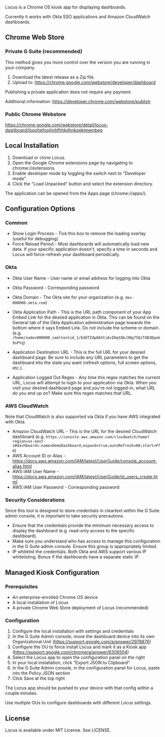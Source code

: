 Locus is a Chrome OS kiosk app for displaying dashboards.

Currently it works with Okta SSO applications and Amazon CloudWatch dashboards.

## Chrome Web Store

### Private G Suite (recommended)

This method gives you more control over the version you are running in your company.

1. Download the latest release as a Zip file.
2. Upload to: https://chrome.google.com/webstore/developer/dashboard

Publishing a private application does not require any payment.

Additional information: https://developer.chrome.com/webstore/publish

### Public Chrome Webstore

https://chrome.google.com/webstore/detail/locus-dashboard/lopohefoojijnhfhhkdhnkoekimembeg

## Local Installation

1. Download or clone Locus.
2. Open the Google Chrome extensions page by navigating to chrome://extensions.
3. Enable developer mode by toggling the switch next to "Developer mode".
4. Click the "Load Unpacked" button and select the extension directory.

The application can be opened from the Apps page (chrome://apps/).

## Configuration Options

### Common

* Show Login Process - Tick this box to remove the loading overlay (useful for debugging)
* Force Reload Period - Most dashboards will automatically load new data.  If your specific application doesn't, specify a time in seconds and Locus will force-refresh your dashboard periodically.

### Okta

* Okta User Name - User name or email address for logging into Okta
* Okta Password - Corresponding password
* Okta Domain - The Okta site for your organization (e.g. `dev-000000.okta.com`)
* Okta Application Path - This is the URL path component of your App Embed Link for the desired application in Okta.  This can be found on the General tab of the Okta Application administration page towards the bottom where it says Embed Link.  Do not include the scheme or domain.  (e.g. `/home/nadev000000_samltestid_1/EdUTZ4p8AStiAvIHqtQb/XBg75QzT4B3Dpok9sPYq`)

* Application Destination URL - This is the full URL for your desired dashboard page.  Be sure to include any URL parameters to get the dashboard into the state you want (refresh options, full screen options, etc.).
* Application Logged Out Regex - Any time this regex matches the current URL, Locus will attempt to login to your application via Okta.  When you visit your desired dashboard page and you're not logged-in, what URL do you end up on?  Make sure this regex matches that URL.

### AWS CloudWatch

Note that CloudWatch is also supported via Okta if you have AWS integrated with Okta.

* Amazon CloudWatch URL - This is the URL for the desired CloudWatch dashboard (e.g. `https://console.aws.amazon.com/cloudwatch/home?region=us-east-1#dashboards:name=DemoDashboard;expand=true;autoRefresh=60;start=P7D`)
* AWS Account ID or Alias - https://docs.aws.amazon.com/IAM/latest/UserGuide/console_account-alias.html
* AWS IAM User Name - https://docs.aws.amazon.com/IAM/latest/UserGuide/id_users_create.html
* AWS IAM User Password - Corresponding password

### Security Considerations

Since this tool is designed to store credentials in cleartext within the G Suite admin console, it is important to take security precautions.

* Ensure that the credentials provide the minimum necessary access to display the dashboard (e.g. read-only access to the specific dashboard).
* Make sure you understand who has access to manage this configuration in the G Suite admin console.  Ensure this group is appropriately limited.
* IP whitelist the credentials.  Both Okta and AWS support various IP whitelisting.  Bonus if the dashboards have a separate static IP.

## Managed Kiosk Configuration

### Prerequisites

* An enterprise-enrolled Chrome OS device
* A local installation of Locus
* A private Chrome Web Store deployment of Locus (recommended)

### Configuration

1. Configure the local installation with settings and credentials
2. In the G Suite Admin console, move the dashboard device into its own Organizational Unit (https://support.google.com/a/answer/2978876)
3. Configure the OU to force install Locus and mark it as a Kiosk app (https://support.google.com/chrome/a/answer/6306504)
4. Select the Locus app to open the configuration panel on the right
5. In your local installation, click "Export JSON to Clipboard"
6. In the G Suite Admin console, in the configuration panel for Locus, paste into the Policy JSON section
7. Click Save at the top right

The Locus app should be pushed to your device with that config within a couple minutes.

Use multiple OUs to configure dashboards with different Locus settings.

## License

Locus is available under MIT License. See LICENSE.